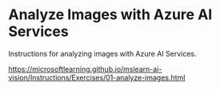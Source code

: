 # Analyze Images with Azure AI Services
Instructions for analyzing images with Azure AI Services.

https://microsoftlearning.github.io/mslearn-ai-vision/Instructions/Exercises/01-analyze-images.html
